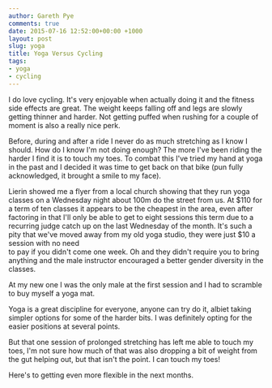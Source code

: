 ```yaml
---
author: Gareth Pye
comments: true
date: 2015-07-16 12:52:00+00:00 +1000
layout: post
slug: yoga
title: Yoga Versus Cycling
tags:
- yoga
- cycling
---
```


I do love cycling. It's very enjoyable when actually doing it and the fitness 
side effects are great. The weight keeps falling off and legs are slowly 
getting thinner and harder. Not getting puffed when rushing for a couple of
moment is also a really nice perk.

Before, during and after a ride I never do as much stretching as I know I 
should. How do I know I'm not doing enough? The more I've been riding the
harder I find it is to touch my toes. To combat this I've tried my hand at
yoga in the past and I decided it was time to get back on that bike (pun
fully acknowledged, it brought a smile to my face).

Lierin showed me a flyer from a local church showing that they run yoga classes
on a Wednesday night about 100m do the street from us. At $110 for a term of 
ten classes it appears to be the cheapest in the area, even after factoring in
that I'll only be able to get to eight sessions this term due to a recurring
judge catch up on the last Wednesday of the month. It's such a pity that we've 
moved away from my old yoga studio, they were just $10 a session with no need   
to pay if you didn't come one week. Oh and they didn't require you to bring 
anything and the male instructor encouraged a better gender diversity in the
classes. 

At my new one I was the only male at the first session and I had to scramble to 
buy myself a yoga mat. 

Yoga is a great discipline for everyone, anyone can try do it, albiet taking 
simpler options for some of the harder bits. I was definitely opting for the 
easier positions at several points.

But that one session of prolonged stretching has left me able to touch my toes,
I'm not sure how much of that was also dropping a bit of weight from the gut 
helping out, but that isn't the point. I can touch my toes!

Here's to getting even more flexible in the next months.
